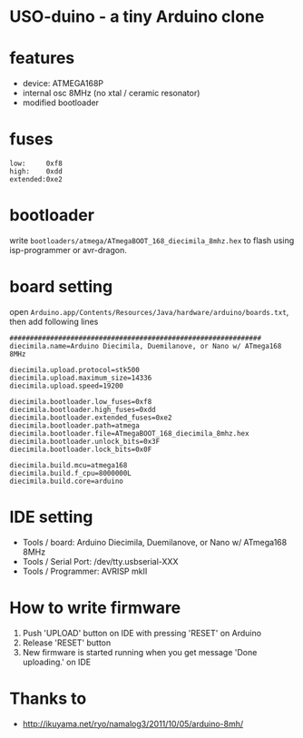 USO-duino - a tiny Arduino clone
===============

# features

- device: ATMEGA168P
- internal osc 8MHz (no xtal / ceramic resonator)
- modified bootloader

# fuses

    low:     0xf8
    high:    0xdd
    extended:0xe2

# bootloader

write `bootloaders/atmega/ATmegaBOOT_168_diecimila_8mhz.hex` to flash using isp-programmer or avr-dragon.


# board setting

open `Arduino.app/Contents/Resources/Java/hardware/arduino/boards.txt`, then add following lines

    ##############################################################
    diecimila.name=Arduino Diecimila, Duemilanove, or Nano w/ ATmega168 8MHz
    
    diecimila.upload.protocol=stk500
    diecimila.upload.maximum_size=14336
    diecimila.upload.speed=19200
    
    diecimila.bootloader.low_fuses=0xf8
    diecimila.bootloader.high_fuses=0xdd
    diecimila.bootloader.extended_fuses=0xe2
    diecimila.bootloader.path=atmega
    diecimila.bootloader.file=ATmegaBOOT_168_diecimila_8mhz.hex
    diecimila.bootloader.unlock_bits=0x3F
    diecimila.bootloader.lock_bits=0x0F
    
    diecimila.build.mcu=atmega168
    diecimila.build.f_cpu=8000000L
    diecimila.build.core=arduino

# IDE setting

- Tools / board: Arduino Diecimila, Duemilanove, or Nano w/ ATmega168 8MHz
- Tools / Serial Port: /dev/tty.usbserial-XXX
- Tools / Programmer: AVRISP mkII

# How to write firmware

1. Push 'UPLOAD' button on IDE with pressing 'RESET' on Arduino
2. Release 'RESET' button
3. New firmware is started running when you get message 'Done uploading.' on IDE

# Thanks to

- http://ikuyama.net/ryo/namalog3/2011/10/05/arduino-8mh/
